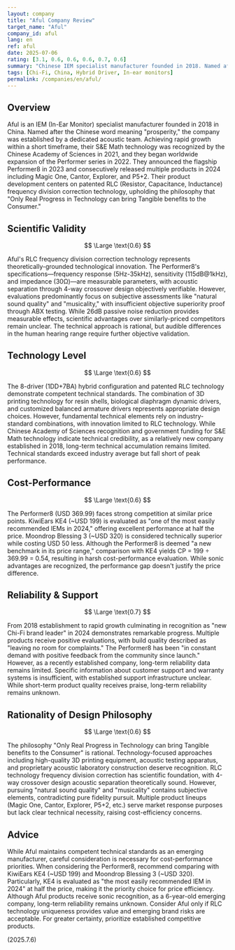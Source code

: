 ```yaml
---
layout: company
title: "Aful Company Review"
target_name: "Aful"
company_id: aful
lang: en
ref: aful
date: 2025-07-06
rating: [3.1, 0.6, 0.6, 0.6, 0.7, 0.6]
summary: "Chinese IEM specialist manufacturer founded in 2018. Named after the Chinese word for 'prosperity', showing rapid growth with high-quality in-ear monitors like the Performer8. Features patented RLC frequency division correction technology as core development focus. Released multiple acclaimed products in 2024, earning recognition as new Chi-Fi brand leader. However, being recently established, long-term reliability remains unknown."
tags: [Chi-Fi, China, Hybrid Driver, In-ear monitors]
permalink: /companies/en/aful/
---
```

## Overview

Aful is an IEM (In-Ear Monitor) specialist manufacturer founded in 2018 in China. Named after the Chinese word meaning "prosperity," the company was established by a dedicated acoustic team. Achieving rapid growth within a short timeframe, their S&E Math technology was recognized by the Chinese Academy of Sciences in 2021, and they began worldwide expansion of the Performer series in 2022. They announced the flagship Performer8 in 2023 and consecutively released multiple products in 2024 including Magic One, Cantor, Explorer, and P5+2. Their product development centers on patented RLC (Resistor, Capacitance, Inductance) frequency division correction technology, upholding the philosophy that "Only Real Progress in Technology can bring Tangible benefits to the Consumer."

## Scientific Validity

$$ \Large \text{0.6} $$

Aful's RLC frequency division correction technology represents theoretically-grounded technological innovation. The Performer8's specifications—frequency response (5Hz-35kHz), sensitivity (115dB@1kHz), and impedance (30Ω)—are measurable parameters, with acoustic separation through 4-way crossover design objectively verifiable. However, evaluations predominantly focus on subjective assessments like "natural sound quality" and "musicality," with insufficient objective superiority proof through ABX testing. While 26dB passive noise reduction provides measurable effects, scientific advantages over similarly-priced competitors remain unclear. The technical approach is rational, but audible differences in the human hearing range require further objective validation.

## Technology Level

$$ \Large \text{0.6} $$

The 8-driver (1DD+7BA) hybrid configuration and patented RLC technology demonstrate competent technical standards. The combination of 3D printing technology for resin shells, biological diaphragm dynamic drivers, and customized balanced armature drivers represents appropriate design choices. However, fundamental technical elements rely on industry-standard combinations, with innovation limited to RLC technology. While Chinese Academy of Sciences recognition and government funding for S&E Math technology indicate technical credibility, as a relatively new company established in 2018, long-term technical accumulation remains limited. Technical standards exceed industry average but fall short of peak performance.

## Cost-Performance

$$ \Large \text{0.6} $$

The Performer8 (USD 369.99) faces strong competition at similar price points. KiwiEars KE4 (~USD 199) is evaluated as "one of the most easily recommended IEMs in 2024," offering excellent performance at half the price. Moondrop Blessing 3 (~USD 320) is considered technically superior while costing USD 50 less. Although the Performer8 is deemed "a new benchmark in its price range," comparison with KE4 yields CP = 199 ÷ 369.99 = 0.54, resulting in harsh cost-performance evaluation. While sonic advantages are recognized, the performance gap doesn't justify the price difference.

## Reliability & Support

$$ \Large \text{0.7} $$

From 2018 establishment to rapid growth culminating in recognition as "new Chi-Fi brand leader" in 2024 demonstrates remarkable progress. Multiple products receive positive evaluations, with build quality described as "leaving no room for complaints." The Performer8 has been "in constant demand with positive feedback from the community since launch." However, as a recently established company, long-term reliability data remains limited. Specific information about customer support and warranty systems is insufficient, with established support infrastructure unclear. While short-term product quality receives praise, long-term reliability remains unknown.

## Rationality of Design Philosophy

$$ \Large \text{0.6} $$

The philosophy "Only Real Progress in Technology can bring Tangible benefits to the Consumer" is rational. Technology-focused approaches including high-quality 3D printing equipment, acoustic testing apparatus, and proprietary acoustic laboratory construction deserve recognition. RLC technology frequency division correction has scientific foundation, with 4-way crossover design acoustic separation theoretically sound. However, pursuing "natural sound quality" and "musicality" contains subjective elements, contradicting pure fidelity pursuit. Multiple product lineups (Magic One, Cantor, Explorer, P5+2, etc.) serve market response purposes but lack clear technical necessity, raising cost-efficiency concerns.

## Advice

While Aful maintains competent technical standards as an emerging manufacturer, careful consideration is necessary for cost-performance priorities. When considering the Performer8, recommend comparing with KiwiEars KE4 (~USD 199) and Moondrop Blessing 3 (~USD 320). Particularly, KE4 is evaluated as "the most easily recommended IEM in 2024" at half the price, making it the priority choice for price efficiency. Although Aful products receive sonic recognition, as a 6-year-old emerging company, long-term reliability remains unknown. Consider Aful only if RLC technology uniqueness provides value and emerging brand risks are acceptable. For greater certainty, prioritize established competitive products.

(2025.7.6)